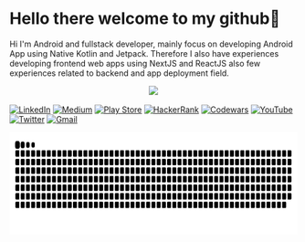 # Hello there welcome to my github👋
Hi I'm Android and fullstack developer, mainly focus on developing Android App using Native Kotlin and Jetpack. Therefore I also have experiences developing frontend web apps using NextJS and ReactJS also few experiences related to backend and app deployment field.

<p align="center">
  <img height="180em" src="https://github-readme-stats-eight-theta.vercel.app/api?username=septalfauzan&show_icons=true&include_all_commits=true&count_private=true"/>
</p>

<a href="https://www.linkedin.com/in/septa-alfauzan-a11a891b0/">![LinkedIn](https://img.shields.io/badge/linkedin-%230077B5.svg?style=for-the-badge&logo=linkedin&logoColor=white)</a>
<a href="https://medium.com/@alfauzansepta">![Medium](https://img.shields.io/badge/Medium-12100E?style=for-the-badge&logo=medium&logoColor=white)</a>
<a href="https://play.google.com/store/apps/dev?id=7213256993525557947">![Play Store](https://img.shields.io/badge/Google_Play-414141?style=for-the-badge&logo=google-play&logoColor=white)</a>
<a href="https://www.hackerrank.com/alfauzansepta">![HackerRank](https://img.shields.io/badge/-Hackerrank-2EC866?style=for-the-badge&logo=HackerRank&logoColor=white)</a>
<a href="https://www.codewars.com/users/SeptAlfauzan">![Codewars](https://img.shields.io/badge/Codewars-B1361E?style=for-the-badge&logo=codewars&logoColor=grey)</a>
<a href="https://www.youtube.com/@septaalfauzan1731">![YouTube](https://img.shields.io/badge/YouTube-%23FF0000.svg?style=for-the-badge&logo=YouTube&logoColor=white)</a>
<a href="https://twitter.com/septa_alfauzan">![Twitter](https://img.shields.io/badge/Twitter-%231DA1F2.svg?style=for-the-badge&logo=Twitter&logoColor=white)</a>
<a href="mailto:alfauzansepta@gmail.com">![Gmail](https://img.shields.io/badge/Gmail-D14836?style=for-the-badge&logo=gmail&logoColor=white)</a>

<p align="left">
<img align="left" height="180em" width="100%" src="https://github.com/SeptAlfauzan/SeptAlfauzan/blob/master/github-user-contribution.svg" />
</p>
